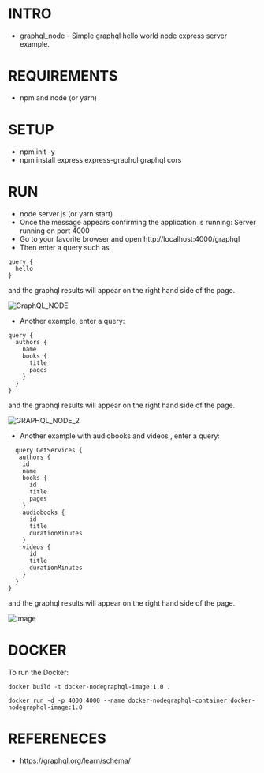 
# INTRO
- graphql_node - Simple graphql hello world node express server example.

# REQUIREMENTS
- npm and node (or yarn)

# SETUP
- npm init -y
- npm install express express-graphql graphql cors


# RUN
- node server.js (or yarn start)
- Once the message appears confirming the application is running: Server running on port 4000
- Go to your favorite browser and open http://localhost:4000/graphql
- Then enter a query such as
~~~
query {
  hello
}
~~~
and the graphql results will appear on the right hand side of the page.
  
![GraphQL_NODE](https://github.com/keelyb/graphql_node/assets/7407493/fe67e6d0-896f-4c1e-9936-2a6d3bce17f6)



- Another example, enter a query:
~~~
query {
  authors {
    name
    books {
      title
      pages
    }
  }
}
~~~

and the graphql results will appear on the right hand side of the page.

![GRAPHQL_NODE_2](https://github.com/keelyb/graphql_node/assets/7407493/78d12f61-7466-431f-b3c1-a48664916e5c)




- Another example with audiobooks and videos , enter a query:
~~~
  query GetServices {
   authors {
    id
    name
    books {
      id
      title
      pages
    }
    audiobooks {
      id
      title
      durationMinutes
    }
    videos {
      id
      title
      durationMinutes
    }
  }
}
  ~~~
and the graphql results will appear on the right hand side of the page.


![image](https://github.com/user-attachments/assets/d2af006c-6ab1-4e4e-afac-c87dfa56c619)



# DOCKER

To run the Docker:
~~~
docker build -t docker-nodegraphql-image:1.0 .

docker run -d -p 4000:4000 --name docker-nodegraphql-container docker-nodegraphql-image:1.0
~~~
# REFERENECES

- https://graphql.org/learn/schema/
